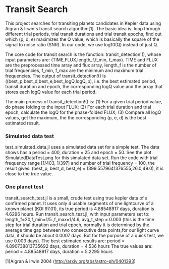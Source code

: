 
# Transit Search

This project searches for transiting planets candidates in Kepler data using Aigran & Irwin's transit search algorithm[1]. The basic idea is: loop through different trial periods, trial transit durations and trial transit epochs, find out which (p, d, e) maximizes the Q value, which is basically the square of the signal to noise ratio (SNR). In our code, we use log10(Q) instead of just Q.  

The core code for transit search is the function: transit_detection!(), whose input parameters are: (TIME,FLUX,length_f,f_min, f_max). TIME and FLUX are the preprocessed time array and flux array, length_f is the number of trial frequencies, f_min, f_max are the minimum and maximum trial frequencies. The output of transit_detection!() is ((best_p,best_d,best_e,best_logQ,logQ_p), i.e. the best estimated period, transit duration and epoch, the corresponding logQ value and the array that stores each logQ value for each trial period.

The main process of transit_detection!() is: (1) For a given trial period value, do phase folding to the input FLUX; (2) For each trial duration and trial epoch, calculate the logQ for the phase-folded FLUX; (3) Compare all logQ values, get the maximum, the the corresponding (p, e, d) is the best estimated result.

### Simulated data test

test_simulated_data.jl uses a simulated data set for a simple test. 
The data shows has a period = 400, duration = 25 and epoch = 50. See the plot SimulatedDataTest.png for this simulated data set.
Run the code with trial frequency range [1/403, 1/397] and number of trial frequency = 100, the result gives: (best_p, best_d, best_e) = (399.5579641376555,26.0,49.0), it is close to the true value.

### One planet test

transit_search_test.jl is a small, crude test using true kepler data of a confirmed planet.
It uses only 4 usable segments of one lightcurve of a known planet (KOI 97.01), its true period is 4.88548917 days, duration is 4.6296 hours. Run transit_search_test.jl, with input parameters set to: length_f=20,f_min=1/5.,f_max=1/4.6, avg_t_step = 0.003 (this is the time step for trial duration and trial epoch, normally it is determined by the average time gap between two consecutive data points,for our light curve data, it should be about 0.0007 days. But for the purpose of a quick test, we use 0.003 days). 
The best estimated results are: period = 4.890738813735692 days, duration = 4.536 hours
The true values are: period = 4.88548917 days, duration = 5.2295 hours


[1]Aigran & Irwin 2004 (http://arxiv.org/abs/astro-ph/0401393)

